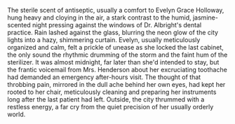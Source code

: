 The sterile scent of antiseptic, usually a comfort to Evelyn Grace Holloway, hung heavy and cloying in the air, a stark contrast to the humid, jasmine-scented night pressing against the windows of Dr. Albright's dental practice.  Rain lashed against the glass, blurring the neon glow of the city lights into a hazy, shimmering curtain.  Evelyn, usually meticulously organized and calm, felt a prickle of unease as she locked the last cabinet, the only sound the rhythmic drumming of the storm and the faint hum of the sterilizer.  It was almost midnight, far later than she'd intended to stay, but the frantic voicemail from Mrs. Henderson about her excruciating toothache had demanded an emergency after-hours visit.  The thought of that throbbing pain, mirrored in the dull ache behind her own eyes, had kept her rooted to her chair, meticulously cleaning and preparing her instruments long after the last patient had left.  Outside, the city thrummed with a restless energy, a far cry from the quiet precision of her usually orderly world.
